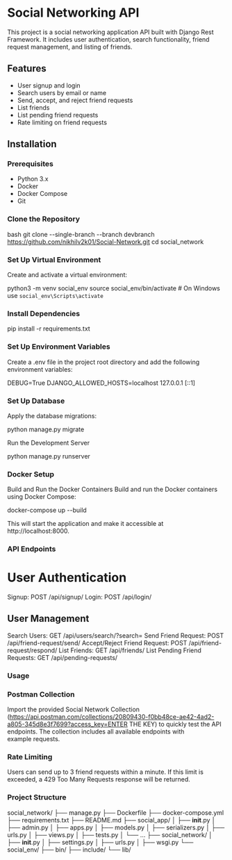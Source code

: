 # Social Networking API

This project is a social networking application API built with Django Rest Framework. It includes user authentication, search functionality, friend request management, and listing of friends.

## Features

- User signup and login
- Search users by email or name
- Send, accept, and reject friend requests
- List friends
- List pending friend requests
- Rate limiting on friend requests

## Installation

### Prerequisites

- Python 3.x
- Docker
- Docker Compose
- Git

### Clone the Repository

bash
git clone --single-branch --branch devbranch https://github.com/nikhilv2k01/Social-Network.git
cd social_network



### Set Up Virtual Environment
Create and activate a virtual environment:

python3 -m venv social_env
source social_env/bin/activate  # On Windows use `social_env\Scripts\activate`

### Install Dependencies

pip install -r requirements.txt

### Set Up Environment Variables
Create a .env file in the project root directory and add the following environment variables:

DEBUG=True
DJANGO_ALLOWED_HOSTS=localhost 127.0.0.1 [::1]



### Set Up Database
Apply the database migrations:

python manage.py migrate

Run the Development Server

python manage.py runserver


### Docker Setup
Build and Run the Docker Containers
Build and run the Docker containers using Docker Compose:

docker-compose up --build

This will start the application and make it accessible at http://localhost:8000.


### API Endpoints
# User Authentication
Signup: POST /api/signup/
Login: POST /api/login/
## User Management
Search Users: GET /api/users/search/?search=<keyword>
Send Friend Request: POST /api/friend-request/send/
Accept/Reject Friend Request: POST /api/friend-request/respond/
List Friends: GET /api/friends/
List Pending Friend Requests: GET /api/pending-requests/

### Usage
### Postman Collection

Import the provided Social Network Collection (https://api.postman.com/collections/20809430-f0bb48ce-ae42-4ad2-a805-345d8e3f7699?access_key=ENTER THE KEY) to quickly test the API endpoints. The collection includes all available endpoints with example requests.

### Rate Limiting
Users can send up to 3 friend requests within a minute. If this limit is exceeded, a 429 Too Many Requests response will be returned.


### Project Structure

social_network/
├── manage.py
├── Dockerfile
├── docker-compose.yml
├── requirements.txt
├── README.md
├── social_app/
│   ├── __init__.py
│   ├── admin.py
│   ├── apps.py
│   ├── models.py
│   ├── serializers.py
│   ├── urls.py
│   ├── views.py
│   ├── tests.py
│   └── ...
├── social_network/
│   ├── __init__.py
│   ├── settings.py
│   ├── urls.py
│   ├── wsgi.py
└── social_env/
    ├── bin/
    ├── include/
    └── lib/
